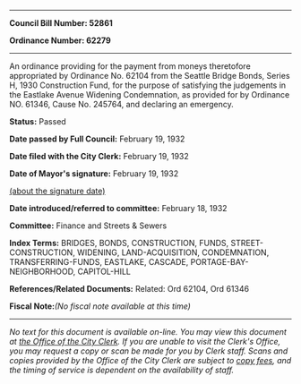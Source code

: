 

********

**Council Bill Number: 52861**
   
**Ordinance Number: 62279**
********

 An ordinance providing for the payment from moneys theretofore appropriated by Ordinance No. 62104 from the Seattle Bridge Bonds, Series H, 1930 Construction Fund, for the purpose of satisfying the judgements in the Eastlake Avenue Widening Condemnation, as provided for by Ordinance NO. 61346, Cause No. 245764, and declaring an emergency.

**Status:** Passed
   
**Date passed by Full Council:** February 19, 1932
   
**Date filed with the City Clerk:** February 19, 1932
   
**Date of Mayor's signature:** February 19, 1932
   
[(about the signature date)](/~public/approvaldate.htm)
   
   
   
**Date introduced/referred to committee:** February 18, 1932
   
**Committee:** Finance and Streets & Sewers
   
   
**Index Terms:** BRIDGES, BONDS, CONSTRUCTION, FUNDS, STREET-CONSTRUCTION, WIDENING, LAND-ACQUISITION, CONDEMNATION, TRANSFERRING-FUNDS, EASTLAKE, CASCADE, PORTAGE-BAY-NEIGHBORHOOD, CAPITOL-HILL

**References/Related Documents:** Related: Ord 62104, Ord 61346

**Fiscal Note:**_(No fiscal note available at this time)_
********

_No text for this document is available on-line. You may view this document at [the Office of the City Clerk](http://www.seattle.gov/leg/clerk/contactUs.htm). If you are unable to visit the Clerk's Office, you may request a copy or scan be made for you by Clerk staff. Scans and copies provided by the Office of the City Clerk are subject to [copy fees](http://clerk.seattle.gov/~public/clerkfees.htm), and the timing of service is dependent on the availability of staff._

